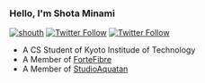 ### Hello, I'm Shota Minami

[![shouth](https://img.shields.io/endpoint?url=https%3A%2F%2Fatcoder-badges.now.sh%2Fapi%2Fatcoder%2Fjson%2Fshouth)](https://atcoder.jp/users/shouth)
[![Twitter Follow](https://img.shields.io/twitter/follow/_shouth?style=social)](https://twitter.com/_shouth)
[![Twitter Follow](https://img.shields.io/twitter/follow/_shouth_kit?style=social)](https://twitter.com/_shouth_kit)

- A CS Student of Kyoto Institude of Technology
- A Member of [ForteFibre](https://www.fortefibre.net)
- A Member of [StudioAquatan](https://www.aquatan.studio)
